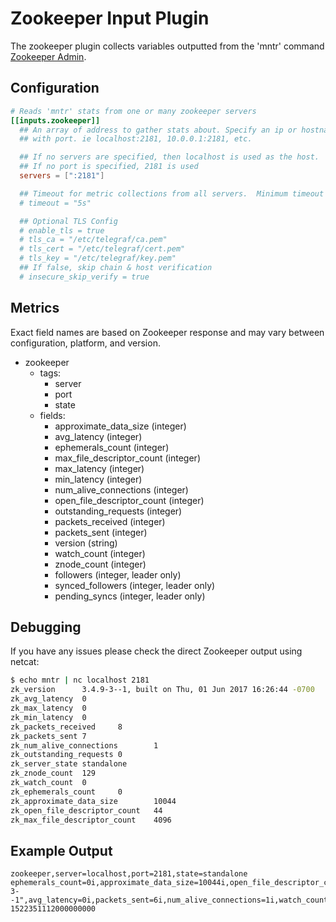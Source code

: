 # Zookeeper Input Plugin

The zookeeper plugin collects variables outputted from the 'mntr' command
[Zookeeper Admin](https://zookeeper.apache.org/doc/current/zookeeperAdmin.html).

## Configuration

```toml
# Reads 'mntr' stats from one or many zookeeper servers
[[inputs.zookeeper]]
  ## An array of address to gather stats about. Specify an ip or hostname
  ## with port. ie localhost:2181, 10.0.0.1:2181, etc.

  ## If no servers are specified, then localhost is used as the host.
  ## If no port is specified, 2181 is used
  servers = [":2181"]

  ## Timeout for metric collections from all servers.  Minimum timeout is "1s".
  # timeout = "5s"

  ## Optional TLS Config
  # enable_tls = true
  # tls_ca = "/etc/telegraf/ca.pem"
  # tls_cert = "/etc/telegraf/cert.pem"
  # tls_key = "/etc/telegraf/key.pem"
  ## If false, skip chain & host verification
  # insecure_skip_verify = true
```

## Metrics

Exact field names are based on Zookeeper response and may vary between
configuration, platform, and version.

- zookeeper
  - tags:
    - server
    - port
    - state
  - fields:
    - approximate_data_size (integer)
    - avg_latency (integer)
    - ephemerals_count (integer)
    - max_file_descriptor_count (integer)
    - max_latency (integer)
    - min_latency (integer)
    - num_alive_connections (integer)
    - open_file_descriptor_count (integer)
    - outstanding_requests (integer)
    - packets_received (integer)
    - packets_sent (integer)
    - version (string)
    - watch_count (integer)
    - znode_count (integer)
    - followers (integer, leader only)
    - synced_followers (integer, leader only)
    - pending_syncs (integer, leader only)

## Debugging

If you have any issues please check the direct Zookeeper output using netcat:

```sh
$ echo mntr | nc localhost 2181
zk_version      3.4.9-3--1, built on Thu, 01 Jun 2017 16:26:44 -0700
zk_avg_latency  0
zk_max_latency  0
zk_min_latency  0
zk_packets_received     8
zk_packets_sent 7
zk_num_alive_connections        1
zk_outstanding_requests 0
zk_server_state standalone
zk_znode_count  129
zk_watch_count  0
zk_ephemerals_count     0
zk_approximate_data_size        10044
zk_open_file_descriptor_count   44
zk_max_file_descriptor_count    4096
```

## Example Output

```shell
zookeeper,server=localhost,port=2181,state=standalone ephemerals_count=0i,approximate_data_size=10044i,open_file_descriptor_count=44i,max_latency=0i,packets_received=7i,outstanding_requests=0i,znode_count=129i,max_file_descriptor_count=4096i,version="3.4.9-3--1",avg_latency=0i,packets_sent=6i,num_alive_connections=1i,watch_count=0i,min_latency=0i 1522351112000000000
```
